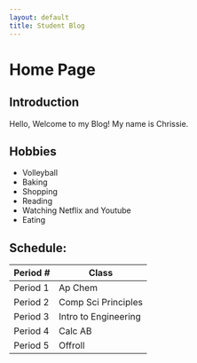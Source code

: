 ```yaml
---
layout: default
title: Student Blog
---
```



# Home Page



## Introduction
Hello, Welcome to my Blog! My name is Chrissie.

## Hobbies

- Volleyball
- Baking
- Shopping
- Reading
- Watching Netflix and Youtube
- Eating


## Schedule:


| Period # | Class |
| ----------- | ----------- |
| Period 1 | Ap Chem |
| Period 2 | Comp Sci Principles |
| Period 3 | Intro to Engineering |
| Period 4 | Calc AB |
| Period 5 | Offroll|

<!-- #[Link name](https://my/link/) -->
